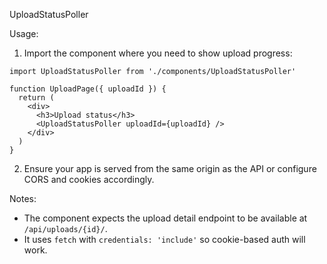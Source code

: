 UploadStatusPoller

Usage:

1. Import the component where you need to show upload progress:

```tsx
import UploadStatusPoller from './components/UploadStatusPoller'

function UploadPage({ uploadId }) {
  return (
    <div>
      <h3>Upload status</h3>
      <UploadStatusPoller uploadId={uploadId} />
    </div>
  )
}
```

2. Ensure your app is served from the same origin as the API or configure CORS and cookies accordingly.

Notes:
- The component expects the upload detail endpoint to be available at `/api/uploads/{id}/`.
- It uses `fetch` with `credentials: 'include'` so cookie-based auth will work.
